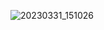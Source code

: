 
![20230331_151026](https://user-images.githubusercontent.com/91506037/229232509-6b2705bf-c8f2-4f54-949c-e4537461cdf6.png)
